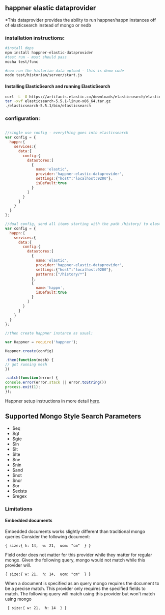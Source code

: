 happner elastic dataprovider
----------------------------
*This dataprovider provides the ability to run happner/happn instances off of elasticsearch instead of mongo or nedb

### installation instructions:

```bash
#install deps
npm install happner-elastic-dataprovider
#test run - most should pass
mocha test/func

#now run the historian data upload - this is demo code
node test/historian/server/start.js
```

#### Installing ElasticSearch and running ElasticSearch

```bash
curl -L -O https://artifacts.elastic.co/downloads/elasticsearch/elasticsearch-5.5.1-linux-x86_64.tar.gz
tar -xvf elasticsearch-5.5.1-linux-x86_64.tar.gz 
./elasticsearch-5.5.1/bin/elasticsearch


```
### configuration:

```javascript

//single use config - everything goes into elasticsearch
var config = {
  happn:{
    services:{
      data:{
        config:{
          datastores:[
            {
              name:'elastic',
              provider:'happner-elastic-dataprovider',
              settings:{"host":"localhost:9200"},
              isDefault:true
            }
          ]
        }
      }
    }
  }
};

//dual config, send all items starting with the path /history/ to elastic search, all others go to the default nedb instance
var config = {
  happn:{
    services:{
      data:{
        config:{
          datastores:[
            {
              name:'elastic',
              provider:'happner-elastic-dataprovider',
              settings:{"host":"localhost:9200"},
              patterns:["/history/*"]
            },
            {
              name:'happn',
              isDefault:true
            }
          ]
        }
      }
    }
  }
};

//then create happner instance as usual:

var Happner = require('happner');

Happner.create(config)

.then(function(mesh) {
// got running mesh
})

.catch(function(error) {
console.error(error.stack || error.toString())
process.exit(1);
});

```

Happner setup instructions in more detail [here](https://github.com/happner/happner/blob/master/docs/walkthrough/the-basics.md).

## Supported Mongo Style Search Parameters 

* $eq
* $gt
* $gte
* $in
* $lt
* $lte
* $ne
* $nin
* $and
* $not
* $nor
* $or
* $exists
* $regex

### Limitations

#### Embedded documents 
Embedded documents works slightly different than traditional mongo queries
Consider the following document:


`
{
 size:{
        h: 14, 
        w: 21, 
        uom: "cm" 
    }
}
`

Field order does not matter for this provider while they matter for regular mongo. Given the following query, mongo would not match while this provider will. 

`
{
 size:{
        w: 21, 
        h: 14, 
        uom: "cm" 
    }
}
`

When a document is specified as an query mongo requires the document to be a precise match. This provider only requires the specified fields to match. The following query will match using this provider but won't match using mongo

` {
  size:{
         w: 21, 
         h: 14 
              }
 }`